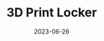 ---
layout: default
title: 3D Print Locker
modal-id: 7
date: 2023-06-26
img: Locker-IRL.jpg
img1: 3DPrintLocker.png
img2: Prototype-Locker.jpg
alt: image-alt
project-date: Summer 23
client: Florida Polytechnic Makerspace
category: Mechanical Engineering
description: "In response to the challenges faced by students needing to collect prints at unconventional hours, I embarked on a creative endeavor. The inspiration struck me during a trip to an Amazon Locker; realizing the potential to address this issue, I envisioned developing a small-scale version of an automated pickup system. This innovative project aimed to allow students to access their prints at any time, thereby streamlining the process.

To kickstart the project, I promptly set to work and created a proof-of-concept single-cell prototype. With a compelling vision in hand, I presented the idea to my supervisor, seeking additional funding to materialize the concept. Securing the necessary resources, including overcoming the unexpectedly high costs of acrylic, allowed me to proceed with full-fledged development.

Over the course of a few weeks, I employed Solidworks to meticulously design a 16-cell version of the system. The final design featured a combination of five 100x200 mm cells, nine 200x200 mm cells (as used in the prototype), and two 100x300 mm cells specifically catering to filament and long print drop-offs."
outcome: "The completion of this project brought with it valuable learning experiences and achievements. One of the highlights was successfully implementing compliant 3D printed components for the latches, which significantly enhanced the system's functionality and durability.

Moreover, as I delved into the complexities of the project, I found myself working with a massive SolidWorks assembly consisting of approximately 230 components. This undertaking presented a substantial learning curve, allowing me to expand my skills and confidence in handling complex engineering designs.

A pivotal aspect of the project was integrating EEPROM memory on an Arduino board. By doing so, the system could retain cell object states even in the event of a power outage, ensuring a seamless user experience and reducing any inconvenience caused by disruptions.
Ultimately, the most fulfilling aspect of this endeavor was solving a real-world problem and creating a robust and user-friendly product. The automated pickup system I developed will continue to serve the student community well beyond my graduation, leaving a lasting impact on campus life.

This project showcases my ability to ideate, design, and implement innovative solutions, solidifying my passion for engineering and problem-solving. I am excited to add this achievement to my portfolio, as it reflects my dedication to making a meaningful difference through technology."
---